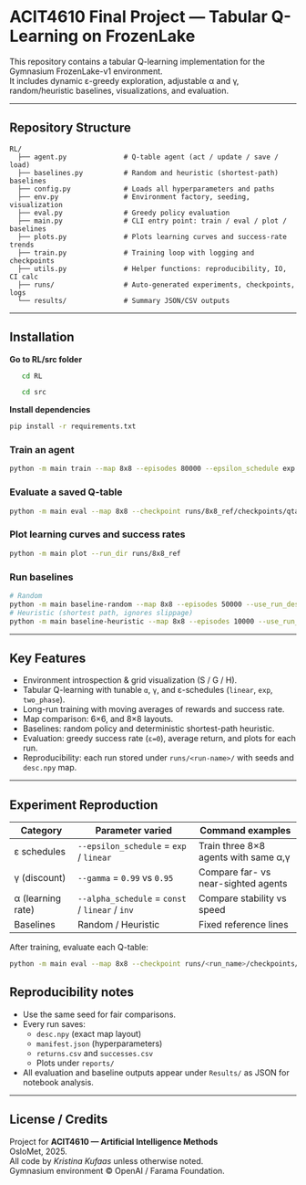 # ACIT4610 Final Project — Tabular Q-Learning on FrozenLake

This repository contains a tabular Q-learning implementation for the Gymnasium FrozenLake-v1 environment.  
It includes dynamic ε-greedy exploration, adjustable α and γ, random/heuristic baselines, visualizations, and evaluation.

---

## Repository Structure

```text
RL/
  ├── agent.py              # Q-table agent (act / update / save / load)
  ├── baselines.py          # Random and heuristic (shortest-path) baselines
  ├── config.py             # Loads all hyperparameters and paths
  ├── env.py                # Environment factory, seeding, visualization
  ├── eval.py               # Greedy policy evaluation
  ├── main.py               # CLI entry point: train / eval / plot / baselines
  ├── plots.py              # Plots learning curves and success-rate trends
  ├── train.py              # Training loop with logging and checkpoints
  ├── utils.py              # Helper functions: reproducibility, IO, CI calc
  ├── runs/                 # Auto-generated experiments, checkpoints, logs
  └── results/              # Summary JSON/CSV outputs
```

---

## Installation

**Go to RL/src folder**
```bash
   cd RL
```
```bash
   cd src
```

**Install dependencies**
   ```bash
   pip install -r requirements.txt
   ```


### Train an agent
```bash
python -m main train --map 8x8 --episodes 80000 --epsilon_schedule exp --alpha 0.8 --gamma 0.99 --seed 42 --run_name 8x8_ref
```

### Evaluate a saved Q-table
```bash
python -m main eval --map 8x8 --checkpoint runs/8x8_ref/checkpoints/qtable-final.npz --episodes 10000
```

### Plot learning curves and success rates
```bash
python -m main plot --run_dir runs/8x8_ref
```

### Run baselines
```bash
# Random
python -m main baseline-random --map 8x8 --episodes 50000 --use_run_desc runs/8x8_ref
# Heuristic (shortest path, ignores slippage)
python -m main baseline-heuristic --map 8x8 --episodes 10000 --use_run_desc runs/8x8_ref
```

---

## Key Features

- Environment introspection & grid visualization (S / G / H).
- Tabular Q-learning with tunable `α`, `γ`, and ε-schedules (`linear`, `exp`, `two_phase`).  
- Long-run training with moving averages of rewards and success rate.  
- Map comparison: 6×6, and 8×8 layouts.  
- Baselines: random policy and deterministic shortest-path heuristic.  
- Evaluation: greedy success rate (`ε=0`), average return, and plots for each run.  
- Reproducibility: each run stored under `runs/<run-name>/` with seeds and `desc.npy` map.

---

## Experiment Reproduction

| Category | Parameter varied | Command examples |
|-----------|------------------|------------------|
| ε schedules | `--epsilon_schedule` = `exp` / `linear` | Train three 8×8 agents with same α,γ |
| γ (discount) | `--gamma` = `0.99` vs `0.95` | Compare far- vs near-sighted agents |
| α (learning rate) | `--alpha_schedule` = `const` / `linear` / `inv` | Compare stability vs speed |
| Baselines | Random / Heuristic | Fixed reference lines |

After training, evaluate each Q-table:
```bash
python -m main eval --map 8x8 --checkpoint runs/<run_name>/checkpoints/qtable-final.npz --episodes 10000
```

## Reproducibility notes

- Use the same seed for fair comparisons.  
- Every run saves:
  - `desc.npy` (exact map layout)
  - `manifest.json` (hyperparameters)
  - `returns.csv` and `successes.csv`
  - Plots under `reports/`
- All evaluation and baseline outputs appear under `Results/` as JSON for notebook analysis.

---

## License / Credits
Project for **ACIT4610 — Artificial Intelligence Methods**  
OsloMet, 2025.  
All code by *Kristina Kufaas* unless otherwise noted.  
Gymnasium environment © OpenAI / Farama Foundation.
